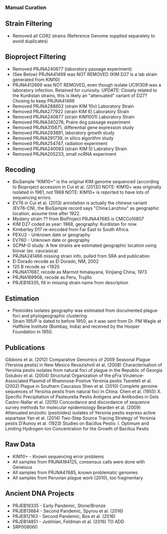 
### Manual Curation  

## Strain Filtering
- Removed all CO92 strains (Reference Genome supplied separately to avoid duplicates)

## Bioproject Filtering
- Removed PRJNA240677 (laboratory passage experiment)
- (See Below) PRJNA41469 was NOT REMOVED (KIM D27 is a lab strain generated from KIM10)
- PRJNA412669 was NOT REMOVED, even though isolate UC91309 was a laboratory infection. Retained for curiosity.
	UPDATE: Closely related to the Kurdistan strains, this is likely an "attenuated" variant of D27?
	Chosing to keep PRJNA41469
- Removed PRJNA288602 (strain KIM 10v) Laboratory Strain
- Removed PRJNA277922 (strain KIM 6) Laboratory Strain
- Removed PRJNA240677 (strain KIM1001) Laboratory Strain
- Removed PRJNA340278, Praire dog passage experiment
- Removed PRJNA315671, differential gene expression study
- Removed PRJNA293891, laboratory growth study
- Removed PRJNA291739, in silico algorithm study
- Removed PRJNA254747, radiation experiment
- Removed PRJNA240083 (strain KIM 5) Labratory Strain
- Removed PRJNA205233, small ncRNA experiment

## Recoding
- BioSample "KIM10+" is the original KIM genome sequenced (according to Bioproject accession in Cui et al. (2013))
	NOTE: KIM10+ was originally isolated in 1961, not 1968
	NOTE: KIM10+ is reported to have lots of sequencing errors.
- EV76 in Cui et al. (2013) annotation is actually the chinese variant (EV76-CN),
	the BioSample record says "China:Lanzhou" as geographic location, assume time after 1922.
- Mystery strain ?? from BioProject PRJNA47685 is CMCCo10807
- KIM D27 coded as year: 1968, geography: Kurdistan for now.
- Kimberley D17 re-encoded from Far East to South Africa.
- PEXU2 - Unknown date or geography
- EV76D - Unknown date or geography
- SCPM-O study: A few strains are estimated geographic location using biovar (ex. caucasica)
- PRJNA241466 missing strain info, pulled from SRA and publication
- El Dorado recode as El Dorado, NM, 2002
- 125 B recode as <1920
- PRJNA17687, recode as Marmot himalayana, Xinjiang China, 1973
- PRJNA169908, recode as Peru,  Trujillo
- PRJEB19335, fill in missing strain name from description

## Estimation
- Pestoides isolates geography was estimated from documented plague foci and phylogeographic clustering
- Strain 195/P is dated to before 1950, as it was sent from Dr. PM Wagle at Haffkine Institute (Bombay, India) and
	received by the Hooper Foundation in 1950.

## Publications
Gibbons et al. (2012) Comparative Genomics of 2009 Seasonal Plague (Yersinia pestis) in New Mexico 
Revazishvili et al. (2008) Characterisation of Yersinia pestis isolates from natural foci of plague in the Republic of Georgia
Golubov et al. (2004) Structural Organization of the pFra Virulence-Associated Plasmid of Rhamnose-Postive Yersinia pestis
Tsereteli et al. (2002) Plague in Southern Caucasus
Shen et al. (2010) Complete genome sequences of Yersinia pestis from natural foci in China.
Chen et al. (1955) X. Specific Precipitation of Pasteurella Pestis Antigens and Antibodies in Gels
Castro-Nallar et al. (2015) Concordance and discordance of sequence survey methods for molecular epidemiology
Bearden et al. (2009) Attenuated enzootic (pestoides) isolates of Yersinia pestis express active aspartase
Yan et al. (2014) Two-Step Source Tracing Strategy of Yersinia pestis
D'Aunoy et al. (1923) Studies on Bacillus Pestis: I. Optimum and Limiting Hydrogen-Ion Concentration for the Growth of Bacillus Pestis


## Raw Data
- KIM10+ - Known sequencing error problems
- All samples from PRJNA194125, consensus calls were done with Geneious
- All samples from PRJNA47685, known problematic genomes
- All samples from Peruvian plague work (2010), too fragmentary

## Ancient DNA Projects
- PRJEB19335 - Early Pandemic, Stone/Bronze
- PRJEB13664 - Second Pandemic, Spyrou et al. (2016)
- PRJEB12163 - Second Pandemic, Bos et al. (2016)
- PRJEB14851 - Justinian, Feldman et al. (2016)
TO ADD
- SRP008060

